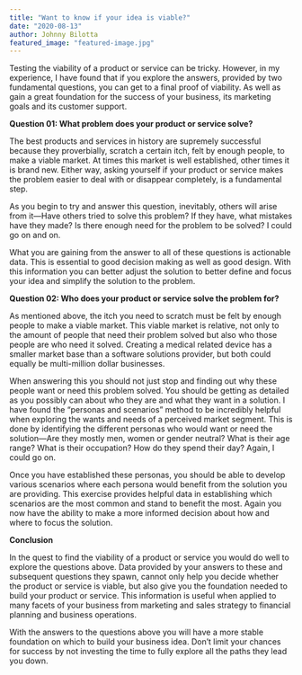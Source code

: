 ```yaml
---
title: "Want to know if your idea is viable?"
date: "2020-08-13"
author: Johnny Bilotta
featured_image: "featured-image.jpg"
---
```


Testing the viability of a product or service can be tricky. However, in my experience, I have found that if you explore the answers, provided by two fundamental questions, you can get to a final proof of viability. As well as gain a great foundation for the success of your business, its marketing goals and its customer support.

**Question 01: What problem does your product or service solve?**

The best products and services in history are supremely successful because they proverbially, scratch a certain itch, felt by enough people, to make a viable market. At times this market is well established, other times it is brand new. Either way, asking yourself if your product or service makes the problem easier to deal with or disappear completely, is a fundamental step.

As you begin to try and answer this question, inevitably, others will arise from it—Have others tried to solve this problem? If they have, what mistakes have they made? Is there enough need for the problem to be solved? I could go on and on.

What you are gaining from the answer to all of these questions is actionable data. This is essential to good decision making as well as good design. With this information you can better adjust the solution to better define and focus your idea and simplify the solution to the problem.

**Question 02: Who does your product or service solve the problem for?**

As mentioned above, the itch you need to scratch must be felt by enough people to make a viable market. This viable market is relative, not only to the amount of people that need their problem solved but also who those people are who need it solved. Creating a medical related device has a smaller market base than a software solutions provider, but both could equally be multi-million dollar businesses.

When answering this you should not just stop and finding out why these people want or need this problem solved. You should be getting as detailed as you possibly can about who they are and what they want in a solution. I have found the “personas and scenarios” method to be incredibly helpful when exploring the wants and needs of a perceived market segment. This is done by identifying the different personas who would want or need the solution—Are they mostly men, women or gender neutral? What is their age range? What is their occupation? How do they spend their day? Again, I could go on.

Once you have established these personas, you should be able to develop various scenarios where each persona would benefit from the solution you are providing. This exercise provides helpful data in establishing which scenarios are the most common and stand to benefit the most. Again you now have the ability to make a more informed decision about how and where to focus the solution.

**Conclusion**

In the quest to find the viability of a product or service you would do well to explore the questions above. Data provided by your answers to these and subsequent questions they spawn, cannot only help you decide whether the product or service is viable, but also give you the foundation needed to build your product or service. This information is useful when applied to many facets of your business from marketing and sales strategy to financial planning and business operations.

With the answers to the questions above you will have a more stable foundation on which to build your business idea. Don’t limit your chances for success by not investing the time to fully explore all the paths they lead you down.
